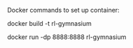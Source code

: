 Docker commands to set up container:

docker build -t rl-gymnasium

docker run -dp 8888:8888 rl-gymnasium
